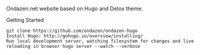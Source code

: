 Ondazen.net website based on Hugo and Detox theme.

Getting Started

    git clone https://github.com/ondazen/ondazen-hugo
    Install Hugo: http://gohugo.io/overview/installing/
    Run local development server, watching filesystem for changes and live reloading in browser hugo server --watch --verbose
 
